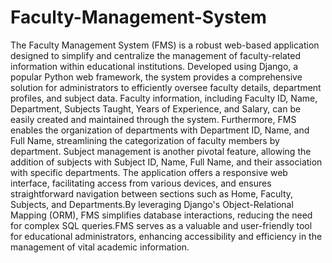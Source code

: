 # Faculty-Management-System
The Faculty Management System (FMS) is a robust web-based application designed to simplify and centralize the management of faculty-related information within educational institutions. Developed using Django, a popular Python web framework, the system provides a comprehensive solution for administrators to efficiently oversee faculty details, department profiles, and subject data. Faculty information, including Faculty ID, Name, Department, Subjects Taught, Years of Experience, and Salary, can be easily created and maintained through the system. Furthermore, FMS enables the organization of departments with Department ID, Name, and Full Name, streamlining the categorization of faculty members by department. Subject management is another pivotal feature, allowing the addition of subjects with Subject ID, Name, Full Name, and their association with specific departments. The application offers a responsive web interface, facilitating access from various devices, and ensures straightforward navigation between sections such as Home, Faculty, Subjects, and Departments.By leveraging Django's Object-Relational Mapping (ORM), FMS simplifies database interactions, reducing the need for complex SQL queries.FMS serves as a valuable and user-friendly tool for educational administrators, enhancing accessibility and efficiency in the management of vital academic information.
